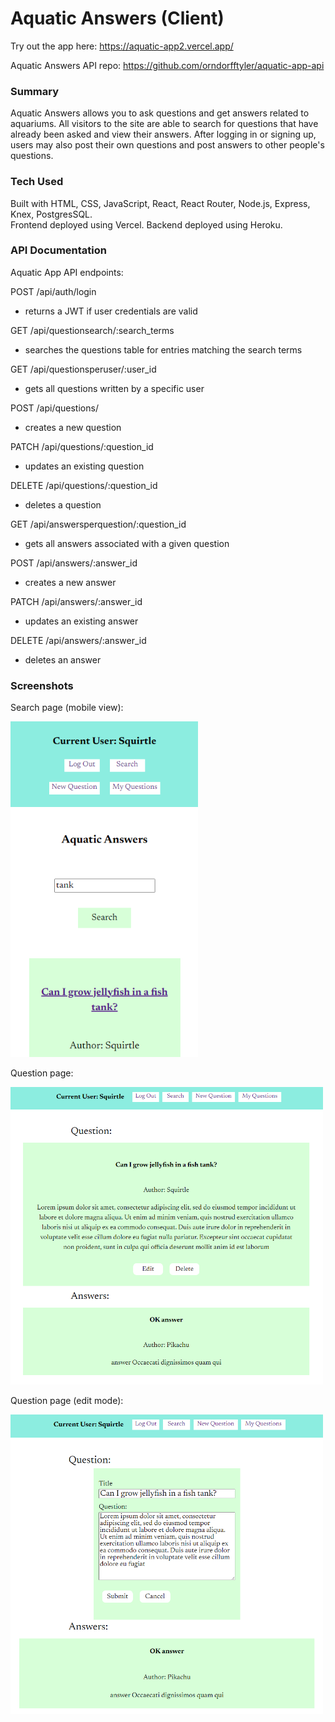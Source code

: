# Aquatic Answers (Client)

Try out the app here: https://aquatic-app2.vercel.app/

Aquatic Answers API repo: https://github.com/orndorfftyler/aquatic-app-api

### Summary

Aquatic Answers allows you to ask questions and get answers related to aquariums. All visitors to the site are able to search for questions that have already been asked and view their answers. After logging in or signing up, users may also post their own questions and post answers to other people's questions.

### Tech Used

Built with HTML, CSS, JavaScript, React, React Router, Node.js, Express, Knex, PostgresSQL. \
Frontend deployed using Vercel. Backend deployed using Heroku.

### API Documentation

Aquatic App API endpoints:

POST /api/auth/login
- returns a JWT if user credentials are valid 

GET /api/questionsearch/:search_terms
- searches the questions table for entries matching the search terms

GET /api/questionsperuser/:user_id
- gets all questions written by a specific user

POST /api/questions/
- creates a new question

PATCH /api/questions/:question_id
- updates an existing question

DELETE /api/questions/:question_id
- deletes a question

GET /api/answersperquestion/:question_id
- gets all answers associated with a given question

POST /api/answers/:answer_id
- creates a new answer 

PATCH /api/answers/:answer_id
- updates an existing answer

DELETE /api/answers/:answer_id
- deletes an answer

### Screenshots

Search page (mobile view):

<img src="./screenshots/aquatic-answers-search.PNG" width="300">

Question page:

<img src="./screenshots/aquatic-answers-question-page.PNG" width="500">

Question page (edit mode):

<img src="./screenshots/aquatic-answers-question-page-edit.PNG" width="500">
